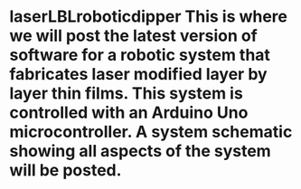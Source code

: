 # laserLBLroboticdipper This is where we will post the latest version of software for a robotic system that fabricates laser modified layer by layer thin films.  This system is controlled with an Arduino Uno microcontroller.  A system schematic showing all aspects of the system will be posted.
